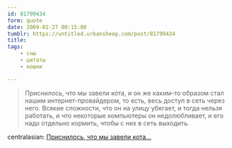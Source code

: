 ```yaml
---
id: 81799434
form: quote
date: 2009-02-27 00:15:00
tumblr: https://untitled.urbansheep.com/post/81799434
title: 
tags:
    - сны
    - цитаты
    - кошки

---
```


<blockquote>
Приснилось, что мы завели кота, и он же каким-то образом стал нашим интернет-провайдером, то есть, весь доступ в сеть через него. Всякие сложности, что он на улицу убегает, и тогда нельзя работать, и что некоторые компьютеры он недолюбливает, и его надо отдельно кормить, чтобы с них в сеть выходить.
</blockquote>

centralasian: <a href="http://centralasian.livejournal.com/1941746.html?nc=3">Приснилось, что мы завели кота&hellip;</a>
